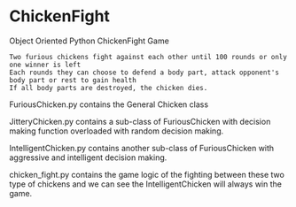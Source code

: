 # ChickenFight
Object Oriented Python ChickenFight Game
    
    Two furious chickens fight against each other until 100 rounds or only one winner is left
    Each rounds they can choose to defend a body part, attack opponent's body part or rest to gain health
    If all body parts are destroyed, the chicken dies.


FuriousChicken.py contains the General Chicken class

JitteryChicken.py contains a sub-class of FuriousChicken with decision making function overloaded with random decision making.

IntelligentChicken.py contains another sub-class of FuriousChicken with aggressive and intelligent decision making.

chicken_fight.py contains the game logic of the fighting between these two type of chickens and we can see the IntelligentChicken will always win the game.

